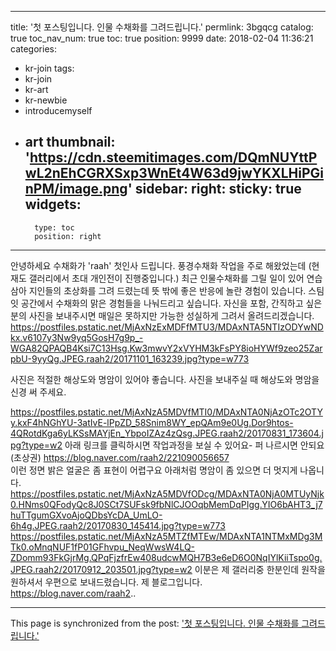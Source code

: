 
---
title: '첫 포스팅입니다. 인물 수채화를 그려드립니다.'
permlink: 3bgqcg
catalog: true
toc_nav_num: true
toc: true
position: 9999
date: 2018-02-04 11:36:21
categories:
- kr-join
tags:
- kr-join
- kr-art
- kr-newbie
- introducemyself
- art
thumbnail: 'https://cdn.steemitimages.com/DQmNUYttPwL2nEhCGRXSxp3WnEt4W63d9jwYKXLHiPGinPM/image.png'
sidebar:
    right:
        sticky: true
widgets:
    -
        type: toc
        position: right
---


안녕하세요 
수채화가 'raah' 첫인사 드립니다.   풍경수채화 작업을 주로 해왔었는데
(현재도 갤러리에서 초대 개인전이 진행중입니다.)
최근 인물수채화를 그릴 일이 있어 
연습삼아  지인들의 초상화를 그려 드렸는데
뜻 밖에 좋은 반응에 놀란 경험이 있습니다.
스팀잇 공간에서  수채화의 맑은 경험들을 나눠드리고 싶습니다.
자신을 포함, 간직하고 싶은 분의 사진을  보내주시면
매일은 못하지만 가능한 성실하게 그려서 올려드리겠습니다.
https://postfiles.pstatic.net/MjAxNzExMDFfMTU3/MDAxNTA5NTIzODYwNDkx.v6107y3Nw9yq5GosH7g9p_-WGA82QPAQB4Ksi7C13Hsg.Kw3mwvY2xVYHM3kFsPY8ioHYWf9zeo25ZarpbU-9yyQg.JPEG.raah2/20171101_163239.jpg?type=w773

사진은  적절한 해상도와 명암이 있어야 좋습니다.
사진을 보내주실 때 해상도와 명암을 신경 써 주세요.

https://postfiles.pstatic.net/MjAxNzA5MDVfMTI0/MDAxNTA0NjAzOTc2OTYy.kxF4hNGhYU-3atIvE-lPpZD_58Snim8WY_epQAm9e0Ug.Dor9htos-4QRotdKga6yLKSsMAYjEn_YbpoIZAz4zQsg.JPEG.raah2/20170831_173604.jpg?type=w2
아래 링크를 클릭하시면 작업과정을 보실 수 있어요- 퍼 나르시면 안되요(초상권)
https://blog.naver.com/raah2/221090056657
<br>이런 정면 밝은 얼굴은 좀 표현이 어렵구요
아래처럼 명암이 좀 있으면 더 멋지게 나옵니다. 
https://postfiles.pstatic.net/MjAxNzA5MDVfODcg/MDAxNTA0NjA0MTUyNjk0.HNms0QFodyQc8J0SCt7SUFsk9fbNlCJOOqbMemDqPIgg.YIO6bAHT3_j7huTTgumGXvoAjoQDbsYcDA_UmLO-6h4g.JPEG.raah2/20170830_145414.jpg?type=w773
https://postfiles.pstatic.net/MjAxNzA5MTZfMTEw/MDAxNTA1NTMxMDg3MTk0.oMnqNUF1fP01GFhvpu_NeqWwsW4LQ-ZDomm93FkGjrMg.QPqFjzfrEw408udcwMQH7B3e6eD6O0NqIYlKiiTspo0g.JPEG.raah2/20170912_203501.jpg?type=w2
이분은 제 갤러리중 한분인데 원작을 원하셔서 우편으로 보내드렸습니다. 
제 블로그입니다.
https://blog.naver.com/raah2..

- - -

This page is synchronized from the post: ['첫 포스팅입니다. 인물 수채화를 그려드립니다.'](https://steemit.com/@raah/3bgqcg)
